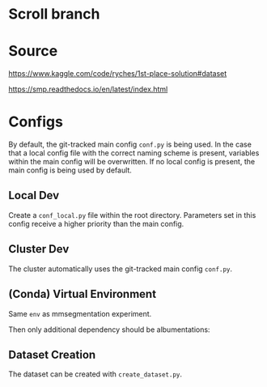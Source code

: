 # Scroll branch

# Source
https://www.kaggle.com/code/ryches/1st-place-solution#dataset


https://smp.readthedocs.io/en/latest/index.html

# Configs
By default, the git-tracked main config `conf.py` is being used. In the case that a local config file with the correct 
naming scheme is present, variables within the main config will be overwritten. If no local config is present, the main 
config is being used by default.

## Local Dev
Create a `conf_local.py` file within the root directory. Parameters set in this config receive a higher priority than
the main config.

## Cluster Dev
The cluster automatically uses the git-tracked main config `conf.py`.

## (Conda) Virtual Environment
Same ``env`` as mmsegmentation experiment.

Then only additional dependency should be albumentations:

## Dataset Creation
The dataset can be created with `create_dataset.py`.